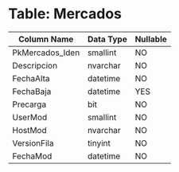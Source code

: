 # Table: Mercados

| Column Name | Data Type | Nullable |
|-------------|-----------|----------|
| PkMercados_Iden | smallint | NO |
| Descripcion | nvarchar | NO |
| FechaAlta | datetime | NO |
| FechaBaja | datetime | YES |
| Precarga | bit | NO |
| UserMod | smallint | NO |
| HostMod | nvarchar | NO |
| VersionFila | tinyint | NO |
| FechaMod | datetime | NO |
